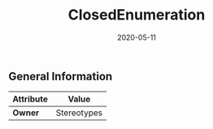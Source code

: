 ﻿---
title: ClosedEnumeration
toc: false
type: specs
date: "2020-05-11"
draft: false
specification: VEC
version: 1.2.0
documentType: "Recommendation"
elementType: Class
classes:
  - ClosedEnumeration
menu_name: vec-1.2.0
---


## General Information

| Attribute               | Value |
|-------------------------|-------|
| **Owner**               | Stereotypes |
